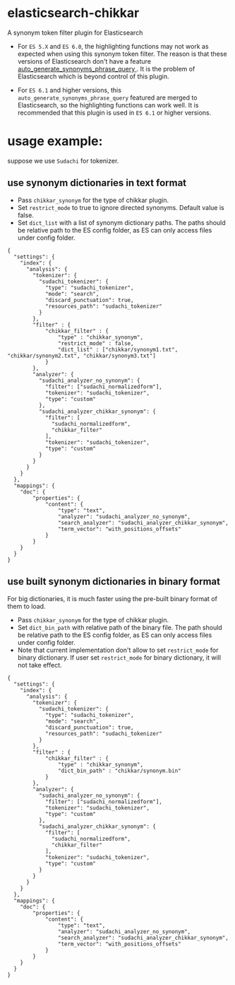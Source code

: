 # elasticsearch-chikkar
A synonym token filter plugin for Elasticsearch

* For `ES 5.X` and `ES 6.0`, the highlighting functions may not work as expected when using this synonym token filter. The reason is that these versions of Elasticsearch don't have a feature [auto_generate_synonyms_phrase_query ](https://github.com/elastic/elasticsearch/pull/26097). It is the problem of Elasticsearch which is beyond control of this plugin.

* For `ES 6.1` and higher versions, this `auto_generate_synonyms_phrase_query` featured are merged to Elasticsearch, so the highlighting functions can work well. It is recommended that this plugin is used in `ES 6.1` or higher versions.

# usage example:
suppose we use `Sudachi` for tokenizer.

## use synonym dictionaries in text format

* Pass `chikkar_synonym` for the type of chikkar plugin.
* Set `restrict_mode` to true to ignore directed synonyms. Default value is false.
* Set `dict_list` with a list of synonym dictionary paths. The paths should be relative path to the ES config folder, as ES can only access files under config folder.

```
{
  "settings": {
    "index": {
      "analysis": {
        "tokenizer": {
          "sudachi_tokenizer": {
            "type": "sudachi_tokenizer",
            "mode": "search",
            "discard_punctuation": true,
            "resources_path": "sudachi_tokenizer"
          }
        },
        "filter" : {
            "chikkar_filter" : {
                "type" : "chikkar_synonym",
                "restrict_mode" : false,
                "dict_list" : ["chikkar/synonym1.txt", "chikkar/synonym2.txt", "chikkar/synonym3.txt"]
            }
        },
        "analyzer": {
          "sudachi_analyzer_no_synonym": {
            "filter": ["sudachi_normalizedform"],
            "tokenizer": "sudachi_tokenizer",
            "type": "custom"
          },
          "sudachi_analyzer_chikkar_synonym": {
            "filter": [
              "sudachi_normalizedform",
              "chikkar_filter"
            ],
            "tokenizer": "sudachi_tokenizer",
            "type": "custom"
          }
        }
      }
    }
  },
  "mappings": {
    "doc": {
        "properties": {
            "content": {
                "type": "text",
                "analyzer": "sudachi_analyzer_no_synonym",
                "search_analyzer": "sudachi_analyzer_chikkar_synonym",
                "term_vector": "with_positions_offsets"
            }
        }
    }
  }
}
```

## use built synonym dictionaries in binary format

For big dictionaries, it is much faster using the pre-built binary format of them to load.

* Pass `chikkar_synonym` for the type of chikkar plugin.
* Set `dict_bin_path` with relative path of the binary file. The path should be relative path to the ES config folder, as ES can only access files under config folder.
* Note that current implementation don't allow to set `restrict_mode` for binary dictionary. If user set `restrict_mode` for binary dictionary, it will not take effect.

```
{
  "settings": {
    "index": {
      "analysis": {
        "tokenizer": {
          "sudachi_tokenizer": {
            "type": "sudachi_tokenizer",
            "mode": "search",
            "discard_punctuation": true,
            "resources_path": "sudachi_tokenizer"
          }
        },
        "filter" : {
            "chikkar_filter" : {
                "type" : "chikkar_synonym",
                "dict_bin_path" : "chikkar/synonym.bin"
            }
        },
        "analyzer": {
          "sudachi_analyzer_no_synonym": {
            "filter": ["sudachi_normalizedform"],
            "tokenizer": "sudachi_tokenizer",
            "type": "custom"
          },
          "sudachi_analyzer_chikkar_synonym": {
            "filter": [
              "sudachi_normalizedform",
              "chikkar_filter"
            ],
            "tokenizer": "sudachi_tokenizer",
            "type": "custom"
          }
        }
      }
    }
  },
  "mappings": {
    "doc": {
        "properties": {
            "content": {
                "type": "text",
                "analyzer": "sudachi_analyzer_no_synonym",
                "search_analyzer": "sudachi_analyzer_chikkar_synonym",
                "term_vector": "with_positions_offsets"
            }
        }
    }
  }
}
```
